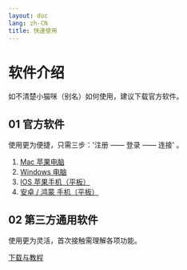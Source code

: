 ```yaml
---
layout: doc
lang: zh-CN
title: 快速使用
---
```


# 软件介绍

如不清楚小猫咪（别名）如何使用，建议下载官方软件。

## 01 官方软件
使用更为便捷，只需三步：'注册 —— 登录 —— 连接' 。

1. [Mac 苹果电脑](/mac)
2. [Windows 电脑](https://assets.tyro.wiki/t/okk.exe)
3. [IOS 苹果手机（平板）](https://wiki.tyro.wiki)
4. [安卓 / 鸿蒙 手机（平板）](https://assets.tyro.wiki/t/okk.apk)

## 02 第三方通用软件
使用更为灵活，首次接触需理解各项功能。

[下载与教程](https://wiki.tyro.wiki)